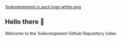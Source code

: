 [1ndevelopment.io.ascii.logo.white.png](https://files.1ndev.com/api/public/dl/HMtEPl0o/images/1ndevelopment.io.ascii.logo.white.png)

## Hello there 👋

Welcome to the 1ndevelopment Github Repository index

<!--

**Here are some ideas to get you started:**

🙋‍♀️ A short introduction - what is your organization all about?
🌈 Contribution guidelines - how can the community get involved?
👩‍💻 Useful resources - where can the community find your docs? Is there anything else the community should know?
🍿 Fun facts - what does your team eat for breakfast?
🧙 Remember, you can do mighty things with the power of [Markdown](https://docs.github.com/github/writing-on-github/getting-started-with-writing-and-formatting-on-github/basic-writing-and-formatting-syntax)
-->

